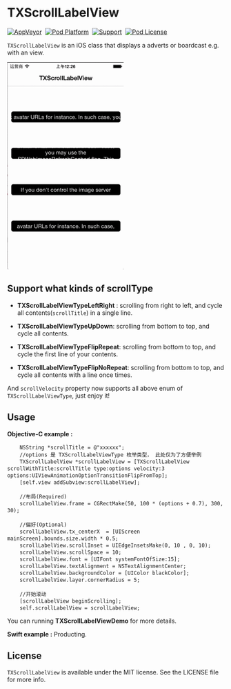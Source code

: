 # TXScrollLabelView

[![AppVeyor](https://img.shields.io/appveyor/ci/gruntjs/grunt.svg?maxAge=2592000)](https://github.com/tingxins/TXScrollLabelView)  [![Pod Platform](https://img.shields.io/cocoapods/p/XHLaunchAd.svg?style=flat)](https://github.com/tingxins/TXScrollLabelView)  [![Support](https://img.shields.io/badge/support-iOS%207%2B-brightgreen.svg)](https://github.com/tingxins/TXScrollLabelView)  [![Pod License](http://img.shields.io/cocoapods/l/SDWebImage.svg?style=flat)](https://www.apache.org/licenses/LICENSE-2.0.html)

`TXScrollLabelView` is an iOS class that displays a adverts or boardcast e.g. with an view.

![TXScrollLableView Gif](scrollLabelView.gif)

## Support what kinds of scrollType

- **TXScrollLabelViewTypeLeftRight** : scrolling from right to left, and cycle all contents(`scrollTitle`) in a single line.


- **TXScrollLabelViewTypeUpDown**: scrolling from bottom to top, and cycle all contents.


- **TXScrollLabelViewTypeFlipRepeat**: scrolling from bottom to top, and cycle the first line of your contents.


- **TXScrollLabelViewTypeFlipNoRepeat**: scrolling from bottom to top, and cycle all contents with a line once times.

And `scrollVelocity` property now supports all above enum of `TXScrollLabelViewType`, just enjoy it!

## Usage 

**Objective-C example :**

        NSString *scrollTitle = @"xxxxxx";
        //options 是 TXScrollLabelViewType 枚举类型， 此处仅为了方便举例
        TXScrollLabelView *scrollLabelView = [TXScrollLabelView scrollWithTitle:scrollTitle type:options velocity:3 options:UIViewAnimationOptionTransitionFlipFromTop];
        [self.view addSubview:scrollLabelView];
        
        //布局(Required)
        scrollLabelView.frame = CGRectMake(50, 100 * (options + 0.7), 300, 30);
        
        //偏好(Optional)
        scrollLabelView.tx_centerX  = [UIScreen mainScreen].bounds.size.width * 0.5;
        scrollLabelView.scrollInset = UIEdgeInsetsMake(0, 10 , 0, 10);
        scrollLabelView.scrollSpace = 10;
        scrollLabelView.font = [UIFont systemFontOfSize:15];
        scrollLabelView.textAlignment = NSTextAlignmentCenter;
        scrollLabelView.backgroundColor = [UIColor blackColor];
        scrollLabelView.layer.cornerRadius = 5;
        
        //开始滚动
        [scrollLabelView beginScrolling];
        self.scrollLabelView = scrollLabelView;
        
        
You can running **TXScrollLabelViewDemo** for more details.

**Swift example :** Producting.

## License

`TXScrollLabelView` is available under the MIT license. See the LICENSE file for more info.


